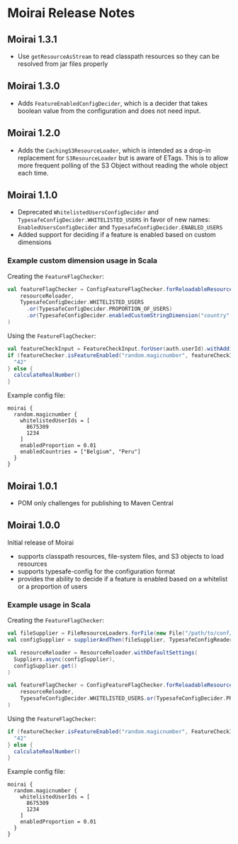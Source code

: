 # Moirai Release Notes

## Moirai 1.3.1

* Use `getResourceAsStream` to read classpath resources so they can be resolved from jar files properly

## Moirai 1.3.0

* Adds `FeatureEnabledConfigDecider`, which is a decider that takes boolean value from the configuration and does not need input.

## Moirai 1.2.0

* Adds the `CachingS3ResourceLoader`, which is intended as a drop-in replacement for `S3ResourceLoader` but is aware
of ETags. This is to allow more frequent polling of the S3 Object without reading the whole object each time.

## Moirai 1.1.0

* Deprecated `WhitelistedUsersConfigDecider` and `TypesafeConfigDecider.WHITELISTED_USERS` in favor of new names: `EnabledUsersConfigDecider` and `TypesafeConfigDecider.ENABLED_USERS`
* Added support for deciding if a feature is enabled based on custom dimensions

### Example custom dimension usage in Scala

Creating the `FeatureFlagChecker`:
```scala
val featureFlagChecker = ConfigFeatureFlagChecker.forReloadableResource(
    resourceReloader,
    TypesafeConfigDecider.WHITELISTED_USERS
      .or(TypesafeConfigDecider.PROPORTION_OF_USERS)
      .or(TypesafeConfigDecider.enabledCustomStringDimension("country", "enabledCountries"))
)
```

Using the `FeatureFlagChecker`:
```scala
val featureCheckInput = FeatureCheckInput.forUser(auth.userId).withAdditionalDimension("country", "Belgium")
if (featureChecker.isFeatureEnabled("random.magicnumber", featureCheckInput)) {
  "42" 
} else {
  calculateRealNumber()
}
```

Example config file:
```
moirai {
  random.magicnumber {
    whitelistedUserIds = [
      8675309
      1234
    ]
    enabledProportion = 0.01
    enabledCountries = ["Belgium", "Peru"]
  }
}
```

## Moirai 1.0.1

* POM only challenges for publishing to Maven Central

## Moirai 1.0.0

Initial release of Moirai

* supports classpath resources, file-system files, and S3 objects to load resources
* supports typesafe-config for the configuration format
* provides the ability to decide if a feature is enabled based on a whitelist or a proportion of users

### Example usage in Scala

Creating the `FeatureFlagChecker`:
```scala
val fileSupplier = FileResourceLoaders.forFile(new File("/path/to/conf/file/moirai.conf"))
val configSupplier = supplierAndThen(fileSupplier, TypesafeConfigReader.FROM_STRING)

val resourceReloader = ResourceReloader.withDefaultSettings(
  Suppliers.async(configSupplier),
  configSupplier.get()
)

val featureFlagChecker = ConfigFeatureFlagChecker.forReloadableResource(
    resourceReloader,
    TypesafeConfigDecider.WHITELISTED_USERS.or(TypesafeConfigDecider.PROPORTION_OF_USERS)
)
```

Using the `FeatureFlagChecker`:
```scala
if (featureChecker.isFeatureEnabled("random.magicnumber", FeatureCheckInput.forUser(auth.userId))) {
  "42" 
} else {
  calculateRealNumber()
}
```

Example config file:
```
moirai {
  random.magicnumber {
    whitelistedUserIds = [
      8675309
      1234
    ]
    enabledProportion = 0.01
  }
}
```
